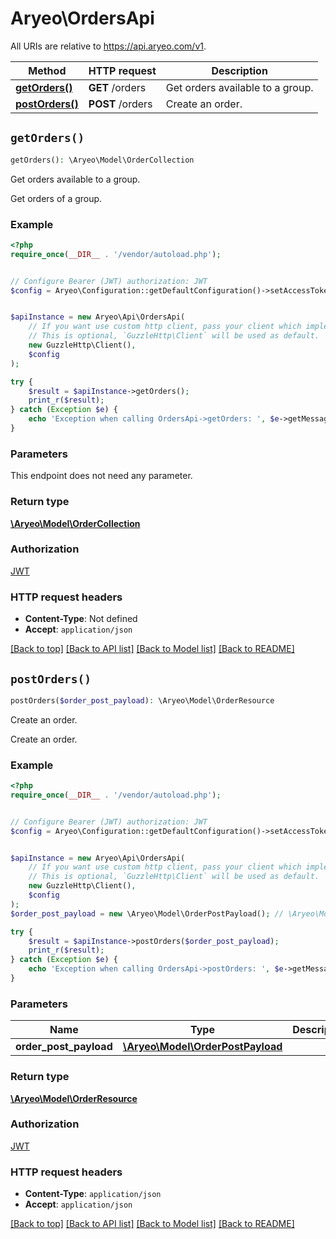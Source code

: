 # Aryeo\OrdersApi

All URIs are relative to https://api.aryeo.com/v1.

Method | HTTP request | Description
------------- | ------------- | -------------
[**getOrders()**](OrdersApi.md#getOrders) | **GET** /orders | Get orders available to a group.
[**postOrders()**](OrdersApi.md#postOrders) | **POST** /orders | Create an order.


## `getOrders()`

```php
getOrders(): \Aryeo\Model\OrderCollection
```

Get orders available to a group.

Get orders of a group.

### Example

```php
<?php
require_once(__DIR__ . '/vendor/autoload.php');


// Configure Bearer (JWT) authorization: JWT
$config = Aryeo\Configuration::getDefaultConfiguration()->setAccessToken('YOUR_ACCESS_TOKEN');


$apiInstance = new Aryeo\Api\OrdersApi(
    // If you want use custom http client, pass your client which implements `GuzzleHttp\ClientInterface`.
    // This is optional, `GuzzleHttp\Client` will be used as default.
    new GuzzleHttp\Client(),
    $config
);

try {
    $result = $apiInstance->getOrders();
    print_r($result);
} catch (Exception $e) {
    echo 'Exception when calling OrdersApi->getOrders: ', $e->getMessage(), PHP_EOL;
}
```

### Parameters

This endpoint does not need any parameter.

### Return type

[**\Aryeo\Model\OrderCollection**](../Model/OrderCollection.md)

### Authorization

[JWT](../../README.md#JWT)

### HTTP request headers

- **Content-Type**: Not defined
- **Accept**: `application/json`

[[Back to top]](#) [[Back to API list]](../../README.md#endpoints)
[[Back to Model list]](../../README.md#models)
[[Back to README]](../../README.md)

## `postOrders()`

```php
postOrders($order_post_payload): \Aryeo\Model\OrderResource
```

Create an order.

Create an order.

### Example

```php
<?php
require_once(__DIR__ . '/vendor/autoload.php');


// Configure Bearer (JWT) authorization: JWT
$config = Aryeo\Configuration::getDefaultConfiguration()->setAccessToken('YOUR_ACCESS_TOKEN');


$apiInstance = new Aryeo\Api\OrdersApi(
    // If you want use custom http client, pass your client which implements `GuzzleHttp\ClientInterface`.
    // This is optional, `GuzzleHttp\Client` will be used as default.
    new GuzzleHttp\Client(),
    $config
);
$order_post_payload = new \Aryeo\Model\OrderPostPayload(); // \Aryeo\Model\OrderPostPayload

try {
    $result = $apiInstance->postOrders($order_post_payload);
    print_r($result);
} catch (Exception $e) {
    echo 'Exception when calling OrdersApi->postOrders: ', $e->getMessage(), PHP_EOL;
}
```

### Parameters

Name | Type | Description  | Notes
------------- | ------------- | ------------- | -------------
 **order_post_payload** | [**\Aryeo\Model\OrderPostPayload**](../Model/OrderPostPayload.md)|  | [optional]

### Return type

[**\Aryeo\Model\OrderResource**](../Model/OrderResource.md)

### Authorization

[JWT](../../README.md#JWT)

### HTTP request headers

- **Content-Type**: `application/json`
- **Accept**: `application/json`

[[Back to top]](#) [[Back to API list]](../../README.md#endpoints)
[[Back to Model list]](../../README.md#models)
[[Back to README]](../../README.md)
